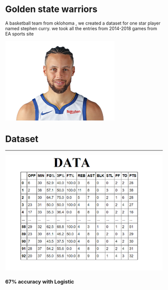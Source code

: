 # Golden state warriors

A basketball team from oklohoma , we created a dataset for one star player named stephen curry. we took all the entries from 2014-2018 games from 
EA sports site

![imagew](https://github.com/DASHANANT/Machine-learning-case-studies/blob/main/NBA%20Victory%20Prediction/steff.png)

# Dataset
---------------------------------------
![](https://github.com/DASHANANT/Machine-learning-case-studies/blob/main/NBA%20Victory%20Prediction/data.png)

### 67% accuracy with Logistic 
